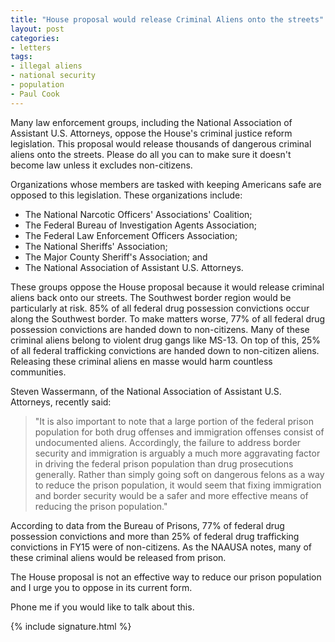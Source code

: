 ```yaml
---
title: "House proposal would release Criminal Aliens onto the streets"
layout: post
categories:
- letters
tags:
- illegal aliens
- national security
- population
- Paul Cook
---
```


Many law enforcement groups, including the National Association of Assistant U.S. Attorneys, oppose the House's criminal justice reform legislation. This proposal would release thousands of dangerous criminal aliens onto the streets. Please do all you can to make sure it doesn't become law unless it excludes non-citizens.

Organizations whose members are tasked with keeping Americans safe are opposed to this legislation. These organizations include:

- The National Narcotic Officers' Associations' Coalition;
- The Federal Bureau of Investigation Agents Association;
- The Federal Law Enforcement Officers Association;
- The National Sheriffs' Association;
- The Major County Sheriff's Association; and
- The National Association of Assistant U.S. Attorneys.

These groups oppose the House proposal because it would release criminal aliens back onto our streets. The Southwest border region would be particularly at risk. 85% of all federal drug possession convictions occur along the Southwest border. To make matters worse, 77% of all federal drug possession convictions are handed down to non-citizens. Many of these criminal aliens belong to violent drug gangs like MS-13. On top of this, 25% of all federal trafficking convictions are handed down to non-citizen aliens. Releasing these criminal aliens en masse would harm countless communities.

Steven Wassermann, of the National Association of Assistant U.S. Attorneys, recently said:

> "It is also important to note that a large portion of the federal prison population for both drug offenses and immigration offenses consist of undocumented aliens. Accordingly, the failure to address border security and immigration is arguably a much more aggravating factor in driving the federal prison population than drug prosecutions generally. Rather than simply going soft on dangerous felons as a way to reduce the prison population, it would seem that fixing immigration and border security would be a safer and more effective means of reducing the prison population."

According to data from the Bureau of Prisons, 77% of federal drug possession convictions and more than 25% of federal drug trafficking convictions in FY15 were of non-citizens. As the NAAUSA notes, many of these criminal aliens would be released from prison.

The House proposal is not an effective way to reduce our prison population and I urge you to oppose in its current form.

Phone me if you would like to talk about this.

{% include signature.html %}
